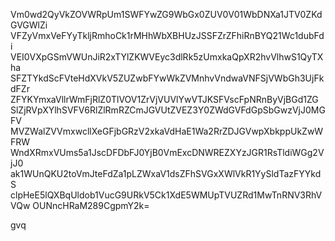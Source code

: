 Vm0wd2QyVkZOVWRpUm1SWFYwZG9WbGx0ZUV0V01WbDNXa1JTV0ZKdGVGWlZi
VFZyVmxVeFYyTkljRmhoCk1rMHhWbXBHUzJSSFZrZFhiRnBYQ21Wc1dubFdi
VEI0VXpGSmVWUnJiR2xTYlZKWVEyc3dlRk5zUmxkaQpXR2hvVlhwS1QyTXha
SFZTYkdScFVteHdXVkV5ZUZwbFYwWkZVMnhvVndwaVNFSjVWbGh3UjFkdFZr
ZFYKYmxaVllrWmFjRlZ0TlVOV1ZrVjVUVlYwVTJKSFVscFpNRnByVjBGd1ZG
SlZjRVpXYlhSVFV6RlZlRmRZCmJGVUtZVEZ3Y0ZWdGVFdGpSbGwzVjJ0MGFV
MVZWalZVVmxwcllXeGFjbGRzV2xkaVdHaE1Wa2RrZDJGVwpXbkppUkZwWFRW
WndXRmxVUms5a1JscDFDbFJ0YjB0VmExcDNWREZXYzJGR1RsTldiWGg2VjJ0
ak1WUnQKU2toVmJteFdZa1pLZWxaV1dsZFhSVGxXWlVkR1YySldTazFYYkdS
clpHeE5lQXBqUldob1VucG9URkV5Ck1XdE5WMUpTVUZRd1MwTnRNV3RhVVQw
OUNncHRaM289CgpmY2k=

gvq